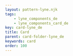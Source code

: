 ```yaml
---
layout: pattern-lyne.njk
tags: 
    - lyne_components_de
    - lyne_components_card_de
key: card-lyne_de
title: Card
parent: card-folder-lyne_de
keywords: card
order: 100
---
```

